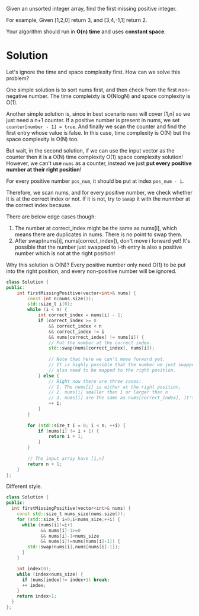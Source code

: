 Given an unsorted integer array, find the first missing positive integer.

For example,
Given [1,2,0] return 3,
and [3,4,-1,1] return 2.

Your algorithm should run in __O(n) time__ and uses __constant space__.

# Solution

Let's ignore the time and space complexity first. How can we solve this problem?

One simple solution is to sort nums first, and then check from the first non-negative number. The time compleixty is O(NlogN) and space complexity is O(1).

Another simple solution is, since in best scenario ```nums``` will cover [1,n] so we just need a n+1 counter. If a positive number is present in nums, we set ```counter[number - 1] = true```. And finally we scan the counter and find the first entry whose value is false. In this case, time complexity is O(N) but the space complexity is O(N) too.

But wait, in the second solution, if we can use the input vector as the counter then it is a O(N) time complexity O(1) space complexity solution! However, we can't use ```nums``` as a counter, instead we just __put every positive number at their right position__!

For every positive number ```pos_num```, it should be put at index ```pos_num - 1```.

Therefore, we scan nums, and for every positive number, we check whether it is at the correct index or not. If it is not, try to swap it with the nunmber at the correct index because. 

There are below edge cases though:

1. The number at correct_index might be the same as nums[i], which means there are duplicates in nums. There is no point to swap them.  
2. After swap(nums[i], nums[correct_index]), don't move i forward yet! It's possible that the number just swapped to i-th entry is also a positive number which is not at the right position!  

Why this solution is O(N)?  Every positive number only need O(1) to be put into the right position, and every non-positive number will be ignored.

```cpp
class Solution {
public:
    int firstMissingPositive(vector<int>& nums) {
        const int n(nums.size());
        std::size_t i(0);
        while (i < n) {
            int correct_index = nums[i] - 1;
            if (correct_index >= 0 
                && correct_index < n
                && correct_index != i
                && nums[correct_index] != nums[i]) {
                // Put the number at the correct index.
                std::swap(nums[correct_index], nums[i]);
                
                // Note that here we can't move forward yet.
                // It is highly possible that the number we just swapped into i-th position
                // also need to be mapped to the right position.
            } else {
                // Right now there are three cases:
                // 1. The nums[i] is either at the right position,
                // 2. nums[i] smaller than 1 or larger than n
                // 3. nums[i] are the same as nums[correct_index], it's meaningless to swap them
                ++ i;
            }
        }
        
        for (std::size_t i = 0; i < n; ++i) {
            if (nums[i] != i + 1) {
                return i + 1; 
            }
        }
        
        // The input array have [1,n]
        return n + 1;
    }
};
```
  
Different style.
    
```cpp
class Solution {
public:
  int firstMissingPositive(vector<int>& nums) {
    const std::size_t nums_size(nums.size());
    for (std::size_t i=0;i<nums_size;++i) {
      while (nums[i]!=i+1
             && nums[i]-1>=0
             && nums[i]-1<nums_size
             && nums[i]!=nums[nums[i]-1]) {
        std::swap(nums[i],nums[nums[i]-1]);
      }
    }

    int index(0);
    while (index<nums_size) {
      if (nums[index]!= index+1) break;
      ++ index;
    }
    return index+1;
  }
};
```
